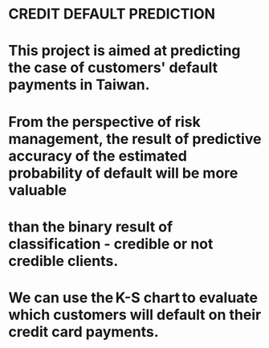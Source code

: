 # CREDIT DEFAULT PREDICTION

# This project is aimed at predicting the case of customers' default payments in Taiwan. 
# From the perspective of risk management, the result of predictive accuracy of the estimated probability of default will be more valuable 
# than the binary result of classification - credible or not credible clients. 

# We can use the K-S chart to evaluate which customers will default on their credit card payments. 



